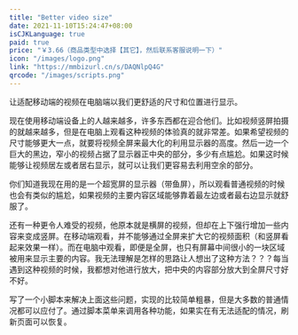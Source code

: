 ```yaml
---
title: "Better video size"
date: 2021-11-10T15:24:47+08:00
isCJKLanguage: true
paid: true
price: "￥3.66（商品类型中选择【其它】，然后联系客服说明一下）"
icon: "/images/logo.png"
link: "https://mmbizurl.cn/s/DAQNlpQ4G"
qrcode: "/images/scripts.png"
---
```


让适配移动端的视频在电脑端以我们更舒适的尺寸和位置进行显示。

<!--more-->

现在使用移动端设备上的人越来越多，许多东西都在迎合他们。比如视频竖屏拍摄的就越来越多，但是在电脑上观看这种视频的体验真的就非常差。如果希望视频的尺寸能够更大一点，就要将视频全屏来最大化的利用显示器的高度。然后一边一个巨大的黑边，窄小的视频占据了显示器正中央的部分，多少有点尴尬。如果这时候能够让视频居左或者居右显示，就可以让我们更容易去利用空余的部分。

你们知道我现在用的是一个超宽屏的显示器（带鱼屏），所以观看普通视频的时候也会有类似的尴尬，如果视频的主要内容区域能够靠着最左边或者最右边显示就舒服了。

还有一种更令人难受的视频，他原本就是横屏的视频，但却在上下强行增加一些内容来变成竖屏。在移动端观看，并不能够通过全屏来扩大它的视频面积（和竖屏看起来效果一样）。而在电脑中观看，即便是全屏，也只有屏幕中间很小的一块区域被用来显示主要的内容。我无法理解是怎样的思路让人想出了这种方法？？？每当遇到这种视频的时候，我都想对他进行放大，把中央的内容部分放大到全屏尺寸好不好。

写了一个小脚本来解决上面这些问题，实现的比较简单粗暴，但是大多数的普通情况都可以应付了。通过脚本菜单来调用各种功能，如果实在有无法适配的情况，刷新页面可以恢复。